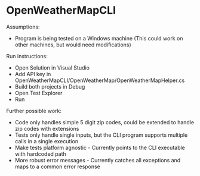 # OpenWeatherMapCLI

Assumptions:
- Program is being tested on a Windows machine (This could work on other machines, but would need modifications)

Run instructions:
- Open Solution in Visual Studio
- Add API key in OpenWeatherMapCLI/OpenWeatherMap/OpenWeatherMapHelper.cs
- Build both projects in Debug
- Open Test Explorer
- Run

Further possible work:
- Code only handles simple 5 digit zip codes, could be extended to handle zip codes with extensions
- Tests only handle single inputs, but the CLI program supports multiple calls in a single execution
- Make tests platform agnostic - Currently points to the CLI executable with hardcoded path
- More robust error messages - Currently catches all exceptions and maps to a common error response
